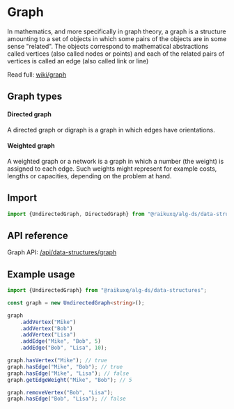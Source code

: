 # Graph

In mathematics, and more specifically in graph theory, a graph is a structure amounting to a set of objects in which
some pairs of the objects are in some sense "related". The objects correspond to mathematical abstractions called
vertices (also called nodes or points) and each of the related pairs of vertices is called an edge (also called link or
line)

Read full: [wiki/graph](https://en.wikipedia.org/wiki/Graph_(discrete_mathematics))

## Graph types

#### Directed graph

A directed graph or digraph is a graph in which edges have orientations.

#### Weighted graph

A weighted graph or a network is a graph in which a number (the weight) is assigned to each edge. Such weights might
represent for example costs, lengths or capacities, depending on the problem at hand.

## Import

```ts
import {UndirectedGraph, DirectedGraph} from "@raikuxq/alg-ds/data-structures";
```

## API reference

Graph API: [/api/data-structures/graph](/api/data-structures/graph)

## Example usage

```ts
import {UndirectedGraph} from "@raikuxq/alg-ds/data-structures";

const graph = new UndirectedGraph<string>();

graph
    .addVertex("Mike")
    .addVertex("Bob")
    .addVertex("Lisa")
    .addEdge("Mike", "Bob", 5)
    .addEdge("Bob", "Lisa", 10);

graph.hasVertex("Mike"); // true
graph.hasEdge("Mike", "Bob"); // true
graph.hasEdge("Mike", "Lisa"); // false
graph.getEdgeWeight("Mike", "Bob"); // 5

graph.removeVertex("Bob", "Lisa");
graph.hasEdge("Bob", "Lisa"); // false
```
